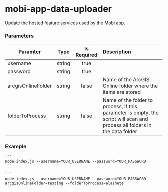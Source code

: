 # mobi-app-data-uploader
Update the hosted feature services used by the Mobi app.

### Parameters
| Paramter        | Type           | Is Required  | Description |
| --------------- |:--------------:|:------------:|:-----------|
| username        | string         |    true      |  |
| password        | string         |    true      |  |
| arcgisOnlineFolder      | string         |    false      | Name of the ArcGIS Online folder where the items are stored |
| folderToProcess      | string         |    false      | Name of the folder to process, if this parameter is empty, the script will scan and process all folders in the data folder |


### Example

    ```
    node index.js --username=YOUR_USERNAME --password=YOUR_PASSWORD
    ```

    ```
    node index.js --username=YOUR_USERNAME --password=YOUR_PASSWORD --arcgisOnlineFolder=testing --folderToProcess=alashete
    ```